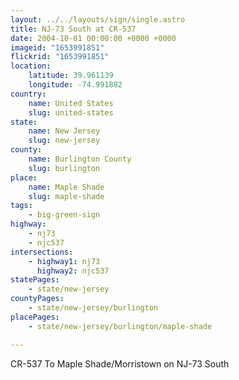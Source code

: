 ```yaml
---
layout: ../../layouts/sign/single.astro
title: NJ-73 South at CR-537
date: 2004-10-01 00:00:00 +0000 +0000
imageid: "1653991851"
flickrid: "1653991851"
location:
    latitude: 39.961139
    longitude: -74.991882
country:
    name: United States
    slug: united-states
state:
    name: New Jersey
    slug: new-jersey
county:
    name: Burlington County
    slug: burlington
place:
    name: Maple Shade
    slug: maple-shade
tags:
    - big-green-sign
highway:
    - nj73
    - njc537
intersections:
    - highway1: nj73
      highway2: njc537
statePages:
    - state/new-jersey
countyPages:
    - state/new-jersey/burlington
placePages:
    - state/new-jersey/burlington/maple-shade

---
```

CR-537 To Maple Shade/Morristown on NJ-73 South